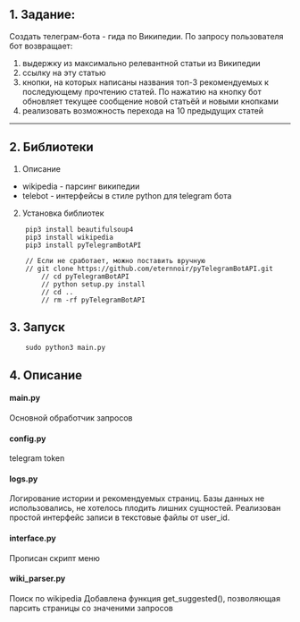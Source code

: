 ## 1. Задание:
 Создать телеграм-бота - гида по Википедии. По запросу пользователя бот возвращает:
 1) выдержку из максимально релевантной статьи из Википедии
 2) ссылку на эту статью
 3) кнопки, на которых написаны названия топ-3 рекомендуемых к последующему прочтению статей. По нажатию на кнопку бот обновляет текущее сообщение новой статьёй и новыми кнопками
 4) реализовать возможность перехода на 10 предыдущих статей

----

## 2. Библиотеки
1. Описание
- wikipedia - парсинг википедии
- telebot   - интерфейсы в стиле python для telegram бота
2. Установка библиотек

```
	pip3 install beautifulsoup4
	pip3 install wikipedia
	pip3 install pyTelegramBotAPI 
	
	// Если не сработает, можно поставить вручную
	// git clone https://github.com/eternnoir/pyTelegramBotAPI.git
    	// cd pyTelegramBotAPI
    	// python setup.py install
    	// cd ..
    	// rm -rf pyTelegramBotAPI
```
## 3. Запуск

```
	sudo python3 main.py
```

## 4. Описание

#### main.py
   Основной  обработчик запросов

#### config.py
   telegram token

#### logs.py 
   Логирование истории и рекомендуемых страниц.
   Базы данных не использовались, не хотелось плодить лишних сущностей.
   Реализован простой интерфейс записи в текстовые файлы от user_id.

#### interface.py
   Прописан скрипт меню

#### wiki_parser.py
   Поиск по wikipedia
   Добавлена функция get_suggested(), позволяющая парсить страницы со значеними запросов
